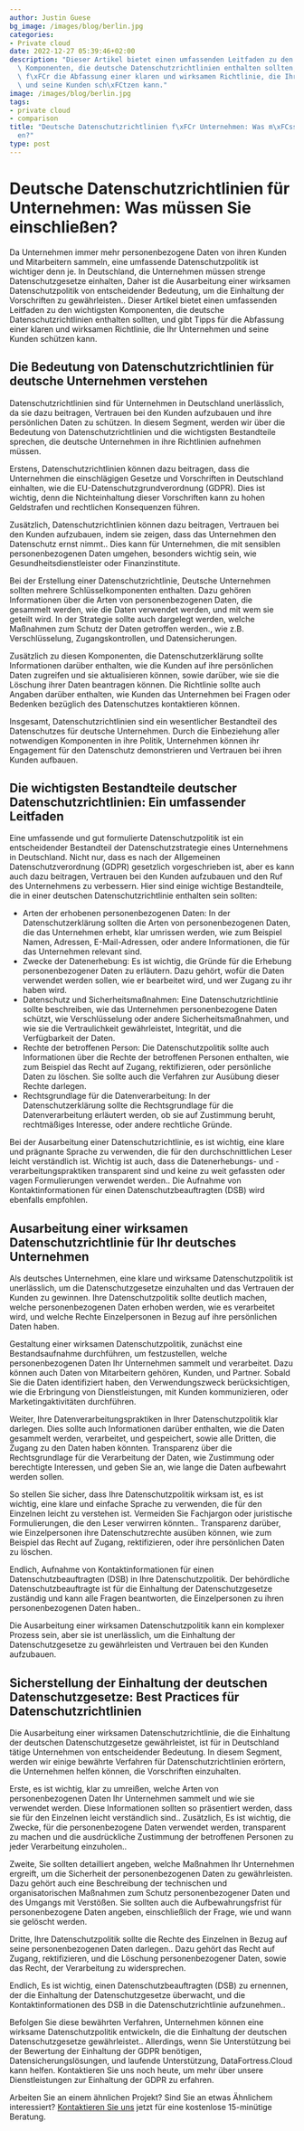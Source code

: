 ```yaml
---
author: Justin Guese
bg_image: /images/blog/berlin.jpg
categories:
- Private cloud
date: 2022-12-27 05:39:46+02:00
description: "Dieser Artikel bietet einen umfassenden Leitfaden zu den wichtigsten\
  \ Komponenten, die deutsche Datenschutzrichtlinien enthalten sollten, und gibt Tipps\
  \ f\xFCr die Abfassung einer klaren und wirksamen Richtlinie, die Ihr Unternehmen\
  \ und seine Kunden sch\xFCtzen kann."
image: /images/blog/berlin.jpg
tags:
- private cloud
- comparison
title: "Deutsche Datenschutzrichtlinien f\xFCr Unternehmen: Was m\xFCssen Sie einschlie\xDF\
  en?"
type: post
---
```



# Deutsche Datenschutzrichtlinien für Unternehmen: Was müssen Sie einschließen?

Da Unternehmen immer mehr personenbezogene Daten von ihren Kunden und Mitarbeitern sammeln, eine umfassende Datenschutzpolitik ist wichtiger denn je. In Deutschland, die Unternehmen müssen strenge Datenschutzgesetze einhalten, Daher ist die Ausarbeitung einer wirksamen Datenschutzpolitik von entscheidender Bedeutung, um die Einhaltung der Vorschriften zu gewährleisten.. Dieser Artikel bietet einen umfassenden Leitfaden zu den wichtigsten Komponenten, die deutsche Datenschutzrichtlinien enthalten sollten, und gibt Tipps für die Abfassung einer klaren und wirksamen Richtlinie, die Ihr Unternehmen und seine Kunden schützen kann.

## Die Bedeutung von Datenschutzrichtlinien für deutsche Unternehmen verstehen

Datenschutzrichtlinien sind für Unternehmen in Deutschland unerlässlich, da sie dazu beitragen, Vertrauen bei den Kunden aufzubauen und ihre persönlichen Daten zu schützen. In diesem Segment, werden wir über die Bedeutung von Datenschutzrichtlinien und die wichtigsten Bestandteile sprechen, die deutsche Unternehmen in ihre Richtlinien aufnehmen müssen.

Erstens, Datenschutzrichtlinien können dazu beitragen, dass die Unternehmen die einschlägigen Gesetze und Vorschriften in Deutschland einhalten, wie die EU-Datenschutzgrundverordnung (GDPR). Dies ist wichtig, denn die Nichteinhaltung dieser Vorschriften kann zu hohen Geldstrafen und rechtlichen Konsequenzen führen.

Zusätzlich, Datenschutzrichtlinien können dazu beitragen, Vertrauen bei den Kunden aufzubauen, indem sie zeigen, dass das Unternehmen den Datenschutz ernst nimmt.. Dies kann für Unternehmen, die mit sensiblen personenbezogenen Daten umgehen, besonders wichtig sein, wie Gesundheitsdienstleister oder Finanzinstitute.

Bei der Erstellung einer Datenschutzrichtlinie, Deutsche Unternehmen sollten mehrere Schlüsselkomponenten enthalten. Dazu gehören Informationen über die Arten von personenbezogenen Daten, die gesammelt werden, wie die Daten verwendet werden, und mit wem sie geteilt wird. In der Strategie sollte auch dargelegt werden, welche Maßnahmen zum Schutz der Daten getroffen werden., wie z.B. Verschlüsselung, Zugangskontrollen, und Datensicherungen.

Zusätzlich zu diesen Komponenten, die Datenschutzerklärung sollte Informationen darüber enthalten, wie die Kunden auf ihre persönlichen Daten zugreifen und sie aktualisieren können, sowie darüber, wie sie die Löschung ihrer Daten beantragen können. Die Richtlinie sollte auch Angaben darüber enthalten, wie Kunden das Unternehmen bei Fragen oder Bedenken bezüglich des Datenschutzes kontaktieren können.

Insgesamt, Datenschutzrichtlinien sind ein wesentlicher Bestandteil des Datenschutzes für deutsche Unternehmen. Durch die Einbeziehung aller notwendigen Komponenten in ihre Politik, Unternehmen können ihr Engagement für den Datenschutz demonstrieren und Vertrauen bei ihren Kunden aufbauen.

## Die wichtigsten Bestandteile deutscher Datenschutzrichtlinien: Ein umfassender Leitfaden

Eine umfassende und gut formulierte Datenschutzpolitik ist ein entscheidender Bestandteil der Datenschutzstrategie eines Unternehmens in Deutschland. Nicht nur, dass es nach der Allgemeinen Datenschutzverordnung (GDPR) gesetzlich vorgeschrieben ist, aber es kann auch dazu beitragen, Vertrauen bei den Kunden aufzubauen und den Ruf des Unternehmens zu verbessern. Hier sind einige wichtige Bestandteile, die in einer deutschen Datenschutzrichtlinie enthalten sein sollten:

- Arten der erhobenen personenbezogenen Daten: In der Datenschutzerklärung sollten die Arten von personenbezogenen Daten, die das Unternehmen erhebt, klar umrissen werden, wie zum Beispiel Namen, Adressen, E-Mail-Adressen, oder andere Informationen, die für das Unternehmen relevant sind.
- Zwecke der Datenerhebung: Es ist wichtig, die Gründe für die Erhebung personenbezogener Daten zu erläutern. Dazu gehört, wofür die Daten verwendet werden sollen, wie er bearbeitet wird, und wer Zugang zu ihr haben wird.
- Datenschutz und Sicherheitsmaßnahmen: Eine Datenschutzrichtlinie sollte beschreiben, wie das Unternehmen personenbezogene Daten schützt, wie Verschlüsselung oder andere Sicherheitsmaßnahmen, und wie sie die Vertraulichkeit gewährleistet, Integrität, und die Verfügbarkeit der Daten.
- Rechte der betroffenen Person: Die Datenschutzpolitik sollte auch Informationen über die Rechte der betroffenen Personen enthalten, wie zum Beispiel das Recht auf Zugang, rektifizieren, oder persönliche Daten zu löschen. Sie sollte auch die Verfahren zur Ausübung dieser Rechte darlegen.
- Rechtsgrundlage für die Datenverarbeitung: In der Datenschutzerklärung sollte die Rechtsgrundlage für die Datenverarbeitung erläutert werden, ob sie auf Zustimmung beruht, rechtmäßiges Interesse, oder andere rechtliche Gründe.

Bei der Ausarbeitung einer Datenschutzrichtlinie, es ist wichtig, eine klare und prägnante Sprache zu verwenden, die für den durchschnittlichen Leser leicht verständlich ist. Wichtig ist auch, dass die Datenerhebungs- und -verarbeitungspraktiken transparent sind und keine zu weit gefassten oder vagen Formulierungen verwendet werden.. Die Aufnahme von Kontaktinformationen für einen Datenschutzbeauftragten (DSB) wird ebenfalls empfohlen.

## Ausarbeitung einer wirksamen Datenschutzrichtlinie für Ihr deutsches Unternehmen

Als deutsches Unternehmen, eine klare und wirksame Datenschutzpolitik ist unerlässlich, um die Datenschutzgesetze einzuhalten und das Vertrauen der Kunden zu gewinnen. Ihre Datenschutzpolitik sollte deutlich machen, welche personenbezogenen Daten erhoben werden, wie es verarbeitet wird, und welche Rechte Einzelpersonen in Bezug auf ihre persönlichen Daten haben.

Gestaltung einer wirksamen Datenschutzpolitik, zunächst eine Bestandsaufnahme durchführen, um festzustellen, welche personenbezogenen Daten Ihr Unternehmen sammelt und verarbeitet. Dazu können auch Daten von Mitarbeitern gehören, Kunden, und Partner. Sobald Sie die Daten identifiziert haben, den Verwendungszweck berücksichtigen, wie die Erbringung von Dienstleistungen, mit Kunden kommunizieren, oder Marketingaktivitäten durchführen.

Weiter, Ihre Datenverarbeitungspraktiken in Ihrer Datenschutzpolitik klar darlegen. Dies sollte auch Informationen darüber enthalten, wie die Daten gesammelt werden, verarbeitet, und gespeichert, sowie alle Dritten, die Zugang zu den Daten haben könnten. Transparenz über die Rechtsgrundlage für die Verarbeitung der Daten, wie Zustimmung oder berechtigte Interessen, und geben Sie an, wie lange die Daten aufbewahrt werden sollen.

So stellen Sie sicher, dass Ihre Datenschutzpolitik wirksam ist, es ist wichtig, eine klare und einfache Sprache zu verwenden, die für den Einzelnen leicht zu verstehen ist. Vermeiden Sie Fachjargon oder juristische Formulierungen, die den Leser verwirren könnten.. Transparenz darüber, wie Einzelpersonen ihre Datenschutzrechte ausüben können, wie zum Beispiel das Recht auf Zugang, rektifizieren, oder ihre persönlichen Daten zu löschen.

Endlich, Aufnahme von Kontaktinformationen für einen Datenschutzbeauftragten (DSB) in Ihre Datenschutzpolitik. Der behördliche Datenschutzbeauftragte ist für die Einhaltung der Datenschutzgesetze zuständig und kann alle Fragen beantworten, die Einzelpersonen zu ihren personenbezogenen Daten haben..

Die Ausarbeitung einer wirksamen Datenschutzpolitik kann ein komplexer Prozess sein, aber sie ist unerlässlich, um die Einhaltung der Datenschutzgesetze zu gewährleisten und Vertrauen bei den Kunden aufzubauen. 

## Sicherstellung der Einhaltung der deutschen Datenschutzgesetze: Best Practices für Datenschutzrichtlinien

Die Ausarbeitung einer wirksamen Datenschutzrichtlinie, die die Einhaltung der deutschen Datenschutzgesetze gewährleistet, ist für in Deutschland tätige Unternehmen von entscheidender Bedeutung. In diesem Segment, werden wir einige bewährte Verfahren für Datenschutzrichtlinien erörtern, die Unternehmen helfen können, die Vorschriften einzuhalten.

Erste, es ist wichtig, klar zu umreißen, welche Arten von personenbezogenen Daten Ihr Unternehmen sammelt und wie sie verwendet werden. Diese Informationen sollten so präsentiert werden, dass sie für den Einzelnen leicht verständlich sind.. Zusätzlich, Es ist wichtig, die Zwecke, für die personenbezogene Daten verwendet werden, transparent zu machen und die ausdrückliche Zustimmung der betroffenen Personen zu jeder Verarbeitung einzuholen..

Zweite, Sie sollten detailliert angeben, welche Maßnahmen Ihr Unternehmen ergreift, um die Sicherheit der personenbezogenen Daten zu gewährleisten. Dazu gehört auch eine Beschreibung der technischen und organisatorischen Maßnahmen zum Schutz personenbezogener Daten und des Umgangs mit Verstößen. Sie sollten auch die Aufbewahrungsfrist für personenbezogene Daten angeben, einschließlich der Frage, wie und wann sie gelöscht werden.

Dritte, Ihre Datenschutzpolitik sollte die Rechte des Einzelnen in Bezug auf seine personenbezogenen Daten darlegen.. Dazu gehört das Recht auf Zugang, rektifizieren, und die Löschung personenbezogener Daten, sowie das Recht, der Verarbeitung zu widersprechen.

Endlich, Es ist wichtig, einen Datenschutzbeauftragten (DSB) zu ernennen, der die Einhaltung der Datenschutzgesetze überwacht, und die Kontaktinformationen des DSB in die Datenschutzrichtlinie aufzunehmen..

Befolgen Sie diese bewährten Verfahren, Unternehmen können eine wirksame Datenschutzpolitik entwickeln, die die Einhaltung der deutschen Datenschutzgesetze gewährleistet.. Allerdings, wenn Sie Unterstützung bei der Bewertung der Einhaltung der GDPR benötigen, Datensicherungslösungen, und laufende Unterstützung, DataFortress.Cloud kann helfen. Kontaktieren Sie uns noch heute, um mehr über unsere Dienstleistungen zur Einhaltung der GDPR zu erfahren.



Arbeiten Sie an einem ähnlichen Projekt? Sind Sie an etwas Ähnlichem interessiert? [Kontaktieren Sie uns](/de/contact) jetzt für eine kostenlose 15-minütige Beratung.